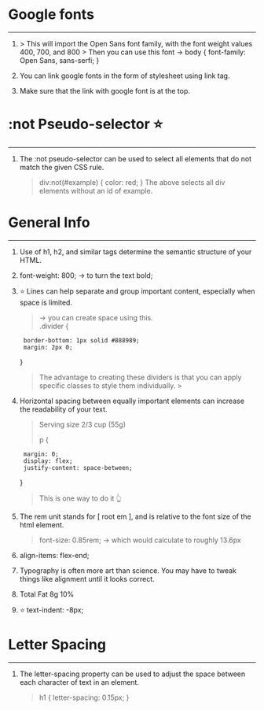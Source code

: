 # Google fonts
__________________

1. <link rel="stylesheet" href="https://fonts.googleapis.com/css?family=Open+Sans:400,700,800">	
	> This will import the Open Sans font family, with the font weight values 400, 700, and 800
	> Then you can use this font -> body { font-family: Open Sans, sans-serfi; }

2. You can link google fonts in the form of stylesheet using link tag.

3. Make sure that the link with google font is at the top.



# :not Pseudo-selector  ⭐
________________________

1. The :not pseudo-selector can be used to select all elements that do not match the given CSS rule.
	> div:not(#example) { color: red; }
	> The above selects all div elements without an id of example.



# General Info
___________________

1. Use of h1, h2, and similar tags determine the semantic structure of your HTML.

2. font-weight: 800; -> to turn the text bold;

3. ⭐ Lines can help separate and group important content, especially when space is limited.
	> <div class="divider"></div> -> you can create space using this.
	> <div class="divider medium"></div>
	> <div class="divider large"></div>
	> .divider {
  		border-bottom: 1px solid #888989;
  		margin: 2px 0;
	  }

	> The advantage to creating these dividers is that you can apply specific classes to style them individually.
		> <div class="divider double-indent"></div>

4. Horizontal spacing between equally important elements can increase the readability of your text.
	> <p class="bold">Serving size <span>2/3 cup (55g)</span></p>
	> p {
  		margin: 0;
  		display: flex;
  		justify-content: space-between;
	  }
	> This is one way to do it 👆

5. The rem unit stands for [ root em ], and is relative to the font size of the html element.
	> font-size: 0.85rem; -> which would calculate to roughly 13.6px

6. align-items: flex-end;

7. Typography is often more art than science. You may have to tweak things like alignment until it looks correct.

8. <p><span><span class="bold">Total Fat</span> 8g</span> <span class="bold">10%</span></p>

9. ⭐ text-indent: -8px;



# Letter Spacing
____________________

1. The letter-spacing property can be used to adjust the space between each character of text in an element.
	> h1 { letter-spacing: 0.15px; }